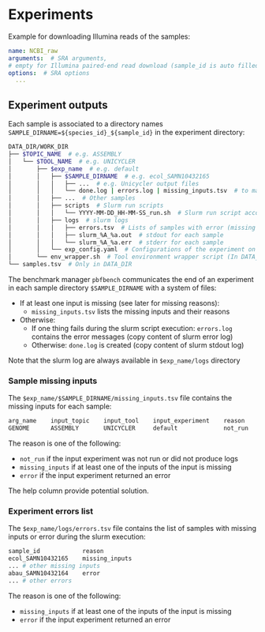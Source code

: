 # Experiments

Example for downloading Illumina reads of the samples:

```yaml
name: NCBI_raw
arguments:  # SRA arguments,
# empty for Illumina paired-end read download (sample_id is auto filled)
options:  # SRA options
  ...
```

## Experiment outputs

Each sample is associated to a directory names `SAMPLE_DIRNAME=${species_id}_${sample_id}` in the experiment directory:

```sh
DATA_DIR/WORK_DIR
├── $TOPIC_NAME  # e.g. ASSEMBLY
│   └── $TOOL_NAME  # e.g. UNICYCLER
│       ├── $exp_name  # e.g. default
│       │   ├── $SAMPLE_DIRNAME  # e.g. ecol_SAMN10432165
│       │   │   ├── ...  # e.g. Unicycler output files
│       │   │   └── done.log | errors.log | missing_inputs.tsv  # to mark the status of the sample experiment
│       │   ├── ...  # Other samples
│       │   ├── scripts  # Slurm run scripts
│       │   │   └── YYYY-MM-DD_HH-MM-SS_run.sh  # Slurm run script according to the horodatage
│       │   ├── logs  # slurm logs
│       │   │   ├── errors.tsv  # Lists of samples with error (missing inputs or error during slurm run)
│       │   │   ├── slurm_%A_%a.out  # stdout for each sample
│       │   │   └── slurm_%A_%a.err  # stderr for each sample
│       │   └── exp_config.yaml  # Configurations of the experiment on the tool for the topic
│       └── env_wrapper.sh  # Tool environment wrapper script (In DATA_DIR tree, mirrored in WORK_DIR tree)
└── samples.tsv  # Only in DATA_DIR
```

The benchmark manager `pbfbench` communicates the end of an experiment in each sample directory `$SAMPLE_DIRNAME` with a system of files:

* If at least one input is missing (see later for missing reasons):
  * `missing_inputs.tsv` lists the missing inputs and their reasons
* Otherwise:
  * If one thing fails during the slurm script execution: `errors.log` contains the error messages (copy content of slurm error log)
  * Otherwise: `done.log` is created (copy content of slurm stdout log)

Note that the slurm log are always available in `$exp_name/logs` directory

### Sample missing inputs

The `$exp_name/$SAMPLE_DIRNAME/missing_inputs.tsv` file contains the missing inputs for each sample:

```html
arg_name    input_topic    input_tool    input_experiment    reason    help
GENOME      ASSEMBLY       UNICYCLER     default             not_run   "pbfbench asm unicycler run --help"
```

The reason is one of the following:

* `not_run` if the input experiment was not run or did not produce logs
* `missing_inputs` if at least one of the inputs of the input is missing
* `error` if the input experiment returned an error

The help column provide potential solution.

### Experiment errors list

<!-- TODO generalize OR NOT format and do it -->

The `$exp_name/logs/errors.tsv` file contains the list of samples with missing inputs or error during the slurm execution:

```python
sample_id            reason
ecol_SAMN10432165    missing_inputs
... # other missing inputs
abau_SAMN10432164    error
... # other errors
```

The reason is one of the following:

* `missing_inputs` if at least one of the inputs of the input is missing
* `error` if the input experiment returned an error
